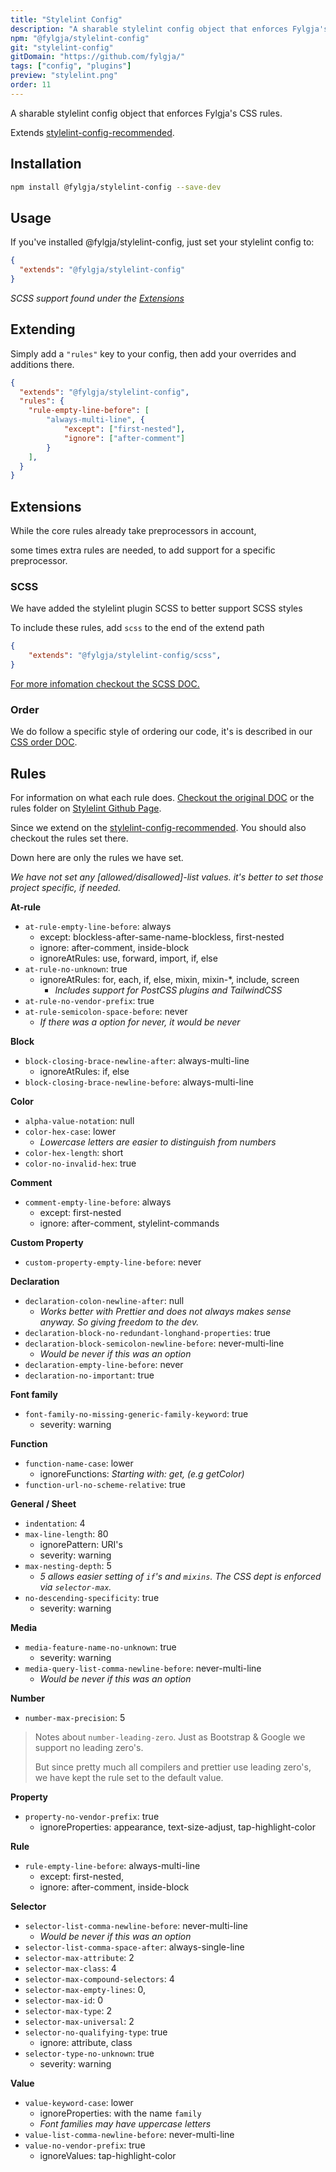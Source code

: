 ```yaml
---
title: "Stylelint Config"
description: "A sharable stylelint config object that enforces Fylgja's CSS rules."
npm: "@fylgja/stylelint-config"
git: "stylelint-config"
gitDomain: "https://github.com/fylgja/"
tags: ["config", "plugins"]
preview: "stylelint.png"
order: 11
---
```


A sharable stylelint config object that enforces Fylgja's CSS rules.

Extends [stylelint-config-recommended](https://github.com/stylelint/stylelint-config-standard).

## Installation

```bash
npm install @fylgja/stylelint-config --save-dev
```

## Usage

If you've installed @fylgja/stylelint-config, just set your stylelint config to:

```json
{
  "extends": "@fylgja/stylelint-config"
}
```

_SCSS support found under the [Extensions](#extensions)_

## Extending

Simply add a `"rules"` key to your config,
then add your overrides and additions there.

```json
{
  "extends": "@fylgja/stylelint-config",
  "rules": {
    "rule-empty-line-before": [
        "always-multi-line", {
            "except": ["first-nested"],
            "ignore": ["after-comment"]
        }
    ],
  }
}
```

## Extensions

While the core rules already take preprocessors in account,

some times extra rules are needed,
to add support for a specific preprocessor.

### SCSS

We have added the stylelint plugin SCSS to better support SCSS styles

To include these rules, add `scss` to the end of the extend path 

```json
{
    "extends": "@fylgja/stylelint-config/scss",
}
```

[For more infomation checkout the SCSS DOC.](/components/stylelint-config/scss/)

### Order

We do follow a specific style of ordering our code, it's is described in our [CSS order DOC](/components/stylelint-config/order/).

## Rules

For information on what each rule does.
[Checkout the original DOC](https://stylelint.io/user-guide/rules/)
or the rules folder on [Stylelint Github Page](https://github.com/stylelint/stylelint/tree/master/lib/rules).

Since we extend on the [stylelint-config-recommended](https://github.com/stylelint/stylelint-config-standard). You should also checkout the rules set there.

Down here are only the rules we have set.

_We have not set any [allowed/disallowed]-list values._
_it's better to set those project specific, if needed._

**At-rule**

- `at-rule-empty-line-before`: always
  - except: blockless-after-same-name-blockless, first-nested
  - ignore: after-comment, inside-block
  - ignoreAtRules: use, forward, import, if, else
- `at-rule-no-unknown`: true
  - ignoreAtRules: for, each, if, else, mixin, mixin-*, include, screen
    - _Includes support for PostCSS plugins and TailwindCSS_
- `at-rule-no-vendor-prefix`: true
- `at-rule-semicolon-space-before`: never
  - _If there was a option for never, it would be never_

**Block**

- `block-closing-brace-newline-after`: always-multi-line
  - ignoreAtRules: if, else
- `block-closing-brace-newline-before`: always-multi-line

**Color**

- `alpha-value-notation`: null
- `color-hex-case`: lower
  - _Lowercase letters are easier to distinguish from numbers_
- `color-hex-length`: short
- `color-no-invalid-hex`: true

**Comment**

- `comment-empty-line-before`: always
  - except: first-nested
  - ignore: after-comment, stylelint-commands

**Custom Property**

- `custom-property-empty-line-before`: never

**Declaration**

- `declaration-colon-newline-after`: null
  - _Works better with Prettier and does not always makes sense anyway._
    _So giving freedom to the dev._
- `declaration-block-no-redundant-longhand-properties`: true
- `declaration-block-semicolon-newline-before`: never-multi-line
  - _Would be never if this was an option_
- `declaration-empty-line-before`: never
- `declaration-no-important`: true

**Font family**

- `font-family-no-missing-generic-family-keyword`: true
  - severity: warning

**Function**

- `function-name-case`: lower
  - ignoreFunctions: _Starting with: get, (e.g getColor)_
- `function-url-no-scheme-relative`: true

**General / Sheet**

- `indentation`: 4
- `max-line-length`: 80
  - ignorePattern: URI's
  - severity: warning
- `max-nesting-depth`: 5
  - _5 allows easier setting of `if`'s and `mixins`._
  _The CSS dept is enforced via `selector-max`._
- `no-descending-specificity`: true
  - severity: warning

**Media**

- `media-feature-name-no-unknown`: true
  - severity: warning
- `media-query-list-comma-newline-before`: never-multi-line
  - _Would be never if this was an option_

**Number**

- `number-max-precision`: 5

> Notes about `number-leading-zero`.
> Just as Bootstrap & Google we support no leading zero's.
> 
> But since pretty much all compilers and prettier use leading zero's,
> we have kept the rule set to the default value.

**Property**

- `property-no-vendor-prefix`: true
  - ignoreProperties: appearance, text-size-adjust, tap-highlight-color

**Rule**

- `rule-empty-line-before`: always-multi-line
  - except: first-nested,
  - ignore: after-comment, inside-block

**Selector**

- `selector-list-comma-newline-before`: never-multi-line
  - _Would be never if this was an option_
- `selector-list-comma-space-after`: always-single-line
- `selector-max-attribute`: 2
- `selector-max-class`: 4
- `selector-max-compound-selectors`: 4
- `selector-max-empty-lines`: 0,
- `selector-max-id`: 0
- `selector-max-type`: 2
- `selector-max-universal`: 2
- `selector-no-qualifying-type`: true
  - ignore: attribute, class
- `selector-type-no-unknown`: true
  - severity: warning

**Value**

- `value-keyword-case`: lower
  - ignoreProperties: with the name `family`
  - _Font families may have uppercase letters_
- `value-list-comma-newline-before`: never-multi-line
- `value-no-vendor-prefix`: true
  - ignoreValues: tap-highlight-color
